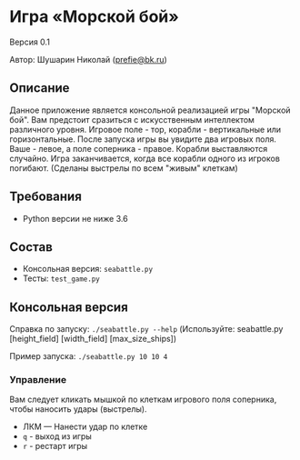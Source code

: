 # Игра «Морской бой»
Версия 0.1

Автор: Шушарин Николай (prefie@bk.ru)


## Описание
Данное приложение является консольной реализацией игры "Морской бой".
Вам предстоит сразиться с искусственным интеллектом различного уровня.
Игровое поле - тор, корабли - вертикальные или горизонтальные.
После запуска игры вы увидите два игровых поля. Ваше - левое, а поле соперника - правое.
Корабли выставляются случайно.
Игра заканчивается, когда все корабли одного из игроков погибают.
(Сделаны выстрелы по всем "живым" клеткам)


## Требования
* Python версии не ниже 3.6


## Состав
* Консольная версия: `seabattle.py`
* Тесты: `test_game.py`


## Консольная версия
Справка по запуску: `./seabattle.py --help`
(Используйте: seabattle.py [height_field] [width_field] [max_size_ships])

Пример запуска: `./seabattle.py 10 10 4`

### Управление

Вам следует кликать мышкой по клеткам игрового поля соперника,
чтобы наносить удары (выстрелы).

* ЛКМ — Нанести удар по клетке
* `q` - выход из игры
* `r` - рестарт игры
